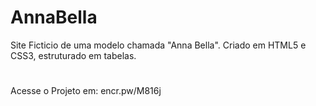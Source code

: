 # AnnaBella
Site Ficticio de uma modelo chamada "Anna Bella". Criado em HTML5 e CSS3, estruturado em tabelas.
#
Acesse o Projeto em: encr.pw/M816j
